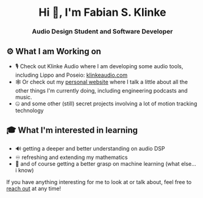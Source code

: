 <h1 align="center">Hi 👋, I'm Fabian S. Klinke</h1>
<h3 align="center">Audio Design Student and Software Developer</h3>

## ⚙️ What I am Working on
- 🎙 Check out Klinke Audio where I am developing some audio tools, including Lippo and Poseio: [klinkeaudio.com](https://klinkeaudio.com)
- 🕸️ Or check out my [personal website](https://fabiansklinke.info) where I talk a little about all the other things I'm currently doing, including engineering podcasts and music.
- 🤐 and some other (still) secret projects involving a lot of motion tracking technology

## 🎓 What I'm interested in learning
- 🔊 getting a deeper and better understanding on audio DSP
- ♾️ refreshing and extending my mathematics
- 🤖 and of course getting a better grasp on machine learning (what else... i know)

If you have anything interesting for me to look at or talk about, feel free to [reach out](mailto:github@fabiansklinke.info) at any time! 
